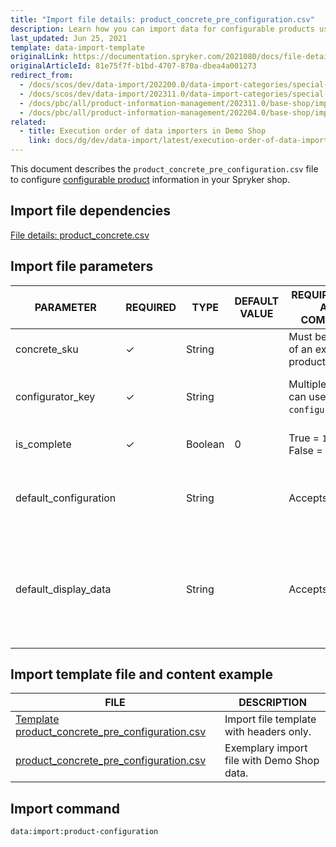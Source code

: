 ```yaml
---
title: "Import file details: product_concrete_pre_configuration.csv"
description: Learn how you can import data for configurable products using the product concrete pre configuration csv file within your Spryker Cloud Commerce OS project.
last_updated: Jun 25, 2021
template: data-import-template
originalLink: https://documentation.spryker.com/2021080/docs/file-details-product-concrete-pre-configurationcsv
originalArticleId: 81e75f7f-b1bd-4707-870a-dbea4a001273
redirect_from:
  - /docs/scos/dev/data-import/202200.0/data-import-categories/special-product-types/configurable-product-import-category/file-details-product-concrete-pre-configuration.csv.html
  - /docs/scos/dev/data-import/202311.0/data-import-categories/special-product-types/configurable-product-import-category/file-details-product-concrete-pre-configuration.csv.html
  - /docs/pbc/all/product-information-management/202311.0/base-shop/import-and-export-data/file-details-product-concrete-pre-configuration.csv.html
  - /docs/pbc/all/product-information-management/202204.0/base-shop/import-and-export-data/import-file-details-product-concrete-pre-configuration.csv.html
related:
  - title: Execution order of data importers in Demo Shop
    link: docs/dg/dev/data-import/latest/execution-order-of-data-importers.html
---
```


This document describes the `product_concrete_pre_configuration.csv` file to configure [configurable product](/docs/pbc/all/product-information-management/{{page.version}}/base-shop/feature-overviews/configurable-product-feature-overview/configurable-product-feature-overview.html) information in your Spryker shop.

## Import file dependencies

[File details: product_concrete.csv](/docs/pbc/all/product-information-management/{{page.version}}/base-shop/import-and-export-data/products-data-import/import-file-details-product-concrete.csv.html#import-file-parameters)

## Import file parameters

| PARAMETER | REQUIRED | TYPE | DEFAULT VALUE | REQUIREMENTS AND COMMENTS | DESCRIPTION |
| --- | --- | --- | --- | --- | --- |
| concrete_sku | ✓ | String | | Must be an SKU of an existing product. | Unique product identifier. |
| configurator_key | ✓ | String | | Multiple products can use the same `configurator_key`. | Unique identifier of a product configurator to be used for this product. |
| is_complete | ✓ | Boolean | 0 | True = `1` <br> False = `0` | Defines if product configuration is complete by default. |
| default_configuration | | String |  | Accepts JSON. | Defines the configuration customers start configuring the product with. |
| default_display_data | | String |  | Accepts JSON. | Defines the configuration to be displayed to customers when they start configuring the product. The parameters are taken from `default_configuration`. |

## Import template file and content example

| FILE | DESCRIPTION |
| --- | --- |
| [Template product_concrete_pre_configuration.csv](https://spryker.s3.eu-central-1.amazonaws.com/docs/Developer+Guide/Back-End/Data+Manipulation/Data+Ingestion/Data+Import/Data+Import+Categories/Catalog+Setup/Products/Template+product_concrete_pre_configuration.csv) | Import file template with headers only. |
| [product_concrete_pre_configuration.csv](https://spryker.s3.eu-central-1.amazonaws.com/docs/Developer+Guide/Back-End/Data+Manipulation/Data+Ingestion/Data+Import/Data+Import+Categories/Catalog+Setup/Products/product_concrete_pre_configuration.csv) | Exemplary import file with Demo Shop data. |

## Import command

```bash
data:import:product-configuration
```
